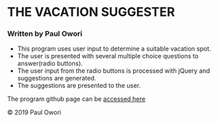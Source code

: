 # THE VACATION SUGGESTER
### Written by Paul Owori
* This program uses user input to determine a suitable vacation spot.
* The user is presented with several multiple choice questions to answer(radio buttons).
* The user input from the radio buttons is processed with jQuery and suggestions are generated.
* The suggestions are presented to the user.

The program github page can be [accessed here](https://github.com/Paul-Owori/Vacation-Queries)

&copy; 2019 Paul Owori
